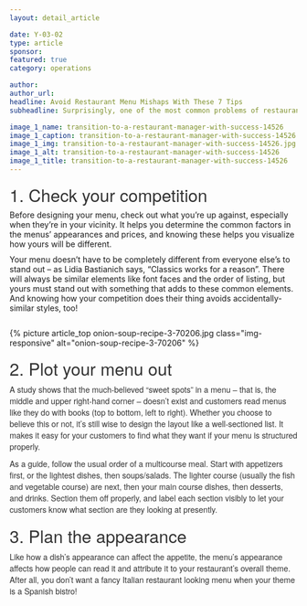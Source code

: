 ```yaml
---
layout: detail_article

date: Y-03-02
type: article
sponsor:
featured: true
category: operations        

author:  
author_url: 
headline: Avoid Restaurant Menu Mishaps With These 7 Tips
subheadline: Surprisingly, one of the most common problems of restaurants is its menu

image_1_name: transition-to-a-restaurant-manager-with-success-14526
image_1_caption: transition-to-a-restaurant-manager-with-success-14526
image_1_img: transition-to-a-restaurant-manager-with-success-14526.jpg
image_1_alt: transition-to-a-restaurant-manager-with-success-14526
image_1_title: transition-to-a-restaurant-manager-with-success-14526
---
```

<h2 id="1-check-your-competition" style="box-sizing: border-box; margin: 20px 0px 10px; padding: 0px; border: 0px; font-family: 'Helvetica Neue', Helvetica, Arial, sans-serif; font-size: 30px; font-weight: 500; font-stretch: inherit; line-height: 1.1; vertical-align: baseline; color: #333333;">1. Check your competition</h2>
<p style="box-sizing: border-box; margin: 0px 0px 10px; padding: 0px; border: 0px; font-size: 14px; font-stretch: inherit; line-height: inherit; vertical-align: baseline;">Before designing your menu, check out what you&rsquo;re up against, especially when they&rsquo;re in your vicinity. It helps you determine the common factors in the menus&rsquo; appearances and prices, and knowing these helps you visualize how yours will be different.</p>
<p style="box-sizing: border-box; margin: 0px 0px 10px; padding: 0px; border: 0px; font-size: 14px; font-stretch: inherit; line-height: inherit; vertical-align: baseline;">Your menu doesn&rsquo;t have to be completely different from everyone else&rsquo;s to stand out &ndash; as Lidia Bastianich says, &ldquo;Classics works for a reason&rdquo;. There will always be similar elements like font faces and the order of listing, but yours must stand out with something that adds to these common elements. And knowing how your competition does their thing avoids accidentally-similar styles, too!</p><br>{% picture article_top onion-soup-recipe-3-70206.jpg class="img-responsive" alt="onion-soup-recipe-3-70206" %}<br><h2 id="2-plot-your-menu-out" style="box-sizing: border-box; margin: 20px 0px 10px; padding: 0px; border: 0px; font-family: 'Helvetica Neue', Helvetica, Arial, sans-serif; font-size: 30px; font-weight: 500; font-stretch: inherit; line-height: 1.1; vertical-align: baseline; color: #333333;">2. Plot your menu out</h2>
<p style="box-sizing: border-box; margin: 0px 0px 10px; padding: 0px; border: 0px; font-family: 'Helvetica Neue', Helvetica, Arial, sans-serif; font-stretch: inherit; line-height: inherit; vertical-align: baseline; color: #333333;">A study shows that the much-believed &ldquo;sweet spots&rdquo; in a menu &ndash; that is, the middle and upper right-hand corner &ndash; doesn&rsquo;t exist and customers read menus like they do with books (top to bottom, left to right). Whether you choose to believe this or not, it&rsquo;s still wise to design the layout like a well-sectioned list. It makes it easy for your customers to find what they want if your menu is structured properly.</p>
<p style="box-sizing: border-box; margin: 0px 0px 10px; padding: 0px; border: 0px; font-family: 'Helvetica Neue', Helvetica, Arial, sans-serif; font-stretch: inherit; line-height: inherit; vertical-align: baseline; color: #333333;">As a guide, follow the usual order of a multicourse meal. Start with appetizers first, or the lightest dishes, then soups/salads. The lighter course (usually the fish and vegetable course) are next, then your main course dishes, then desserts, and drinks. Section them off properly, and label each section visibly to let your customers know what section are they looking at presently.</p><h2 id="3-plan-the-appearance" style="box-sizing: border-box; margin: 20px 0px 10px; padding: 0px; border: 0px; font-family: 'Helvetica Neue', Helvetica, Arial, sans-serif; font-size: 30px; font-weight: 500; font-stretch: inherit; line-height: 1.1; vertical-align: baseline; color: #333333;">3. Plan the appearance</h2>
<p style="box-sizing: border-box; margin: 0px 0px 10px; padding: 0px; border: 0px; font-family: 'Helvetica Neue', Helvetica, Arial, sans-serif; font-stretch: inherit; line-height: inherit; vertical-align: baseline; color: #333333;">Like how a dish&rsquo;s appearance can affect the appetite, the menu&rsquo;s appearance affects how people can read it and attribute it to your restaurant&rsquo;s overall theme. After all, you don&rsquo;t want a fancy Italian restaurant looking menu when your theme is a Spanish bistro!</p>